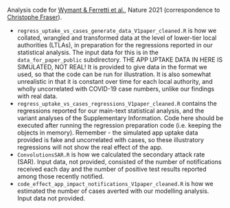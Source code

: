 Analysis code for <a href="https://doi.org/10.1038/s41586-021-03606-z" target="_blank">Wymant & Ferretti et al.</a>, Nature 2021 (correspondence to <a href="https://www.bdi.ox.ac.uk/Team/christophe-fraser" target="_blank"> Christophe Fraser</a>).  
- `regress_uptake_vs_cases_generate_data_V1paper_cleaned.R` is how we collated, wrangled and transformed data at the level of lower-tier local authorities (LTLAs), in preparation for the regressions reported in our statistical analysis.
The input data for this is in the `data_for_paper_public` subdirectory.
THE APP UPTAKE DATA IN HERE IS SIMULATED, NOT REAL! It is provided to give data in the format we used, so that the code can be run for illustration. It is also somewhat unrealistic in that it is constant over time for each local authority, and wholly uncorrelated with COVID-19 case numbers, unlike our findings with real data.  
- `regress_uptake_vs_cases_regressions_V1paper_cleaned.R` contains the regressions reported for our main-text statistical analysis, and the variant analyses of the Supplementary Information.
Code here should be executed after running the regression preparation code (i.e. keeping the objects in memory).
Remember - the simulated app uptake data provided is fake and uncorrelated with cases, so these illustratory regressions will not show the real effect of the app.
- `ConvolutionsSAR.R` is how we calculated the secondary attack rate (SAR).
Input data, not provided, consisted of the number of notifications received each day and the number of positive test results reported among those recently notified.
- `code_effect_app_impact_notifications_V1paper_cleaned.R` is how we estimated the number of cases averted with our modelling analysis. Input data not provided.
